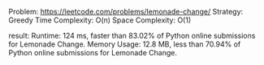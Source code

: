 Problem: https://leetcode.com/problems/lemonade-change/
Strategy: Greedy
Time Complexity: O(n)
Space Complexity: O(1)

result:
Runtime: 124 ms, faster than 83.02% of Python online submissions for Lemonade Change.
Memory Usage: 12.8 MB, less than 70.94% of Python online submissions for Lemonade Change.
